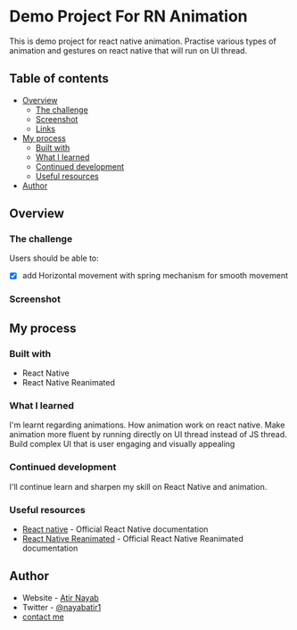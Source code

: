 # Demo Project For RN Animation

This is demo project for react native animation. Practise various types of animation and gestures on react native that will run on UI thread.

## Table of contents

- [Overview](#overview)
  - [The challenge](#the-challenge)
  - [Screenshot](#screenshot)
  - [Links](#links)
- [My process](#my-process)
  - [Built with](#built-with)
  - [What I learned](#what-i-learned)
  - [Continued development](#continued-development)
  - [Useful resources](#useful-resources)
- [Author](#author)

## Overview

### The challenge

Users should be able to:

- [x] add Horizontal movement with spring mechanism for smooth movement

### Screenshot

<!-- <img src="./images/1.png" width="200" height="400"> -->

## My process

### Built with

- React Native
- React Native Reanimated

### What I learned

I'm learnt regarding animations. How animation work on react native. Make animation more fluent by running directly on UI thread instead of JS thread. Build complex UI that is user engaging and visually appealing

### Continued development

I'll continue learn and sharpen my skill on React Native and animation.

### Useful resources

- [React native](https://reactnative.dev/) - Official React Native documentation
- [React Native Reanimated](https://docs.swmansion.com/react-native-reanimated/docs/fundamentals/animations/) - Official React Native Reanimated documentation

## Author

- Website - [Atir Nayab](https://github.com/nayabatir1)
- Twitter - [@nayabatir1](https://twitter.com/nayabatir1)
- <a href="mailto:nayabatir1@gmail.com">contact me</a>
